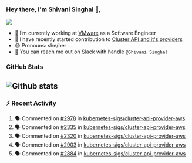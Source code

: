 ### Hey there, I'm Shivani Singhal 👋, 
![](https://komarev.com/ghpvc/?username=shivi28&color=green)

- 🔭 I’m currently working at [VMware](https://tanzu.vmware.com/) as a Software Engineer
- 👯 I have recently started contribution to [Cluster API and it's providers](https://github.com/kubernetes-sigs/cluster-api)
- 😄 Pronouns: she/her
- 💞️ You can reach me out on Slack with handle `@Shivani Singhal` 


### GitHub Stats

![Github stats](https://github-readme-stats.vercel.app/api?username=shivi28&count_private=true&show_icons=true&theme=dark&include_all_commits=true)
---

### :zap: Recent Activity

<!--START_SECTION:activity-->
1. 🗣 Commented on [#2978](https://github.com/kubernetes-sigs/cluster-api-provider-aws/issues/2978) in [kubernetes-sigs/cluster-api-provider-aws](https://github.com/kubernetes-sigs/cluster-api-provider-aws)
2. 🗣 Commented on [#2335](https://github.com/kubernetes-sigs/cluster-api-provider-aws/issues/2335) in [kubernetes-sigs/cluster-api-provider-aws](https://github.com/kubernetes-sigs/cluster-api-provider-aws)
3. 🗣 Commented on [#2320](https://github.com/kubernetes-sigs/cluster-api-provider-aws/issues/2320) in [kubernetes-sigs/cluster-api-provider-aws](https://github.com/kubernetes-sigs/cluster-api-provider-aws)
4. 🗣 Commented on [#2903](https://github.com/kubernetes-sigs/cluster-api-provider-aws/issues/2903) in [kubernetes-sigs/cluster-api-provider-aws](https://github.com/kubernetes-sigs/cluster-api-provider-aws)
5. 🗣 Commented on [#2884](https://github.com/kubernetes-sigs/cluster-api-provider-aws/issues/2884) in [kubernetes-sigs/cluster-api-provider-aws](https://github.com/kubernetes-sigs/cluster-api-provider-aws)
<!--END_SECTION:activity-->

